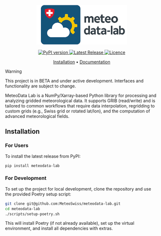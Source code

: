 <p align="center">
  <picture>
    <img src="./docs/images/meteodata_lab_logo_transparent_cropped.png" height="130">
  </picture>
</p>

<p align="center">
    <a href="https://pypi.org/project/meteodata-lab/">
    <img src="https://img.shields.io/pypi/v/meteodata-lab.svg?color=ff69b4" alt="PyPI version">
    </a>
    <a href="https://github.com/meteoswiss/meteodata-lab/releases">
    <img src="https://img.shields.io/github/v/release/meteoswiss/meteodata-lab?color=purple&label=Release" alt="Latest Release">
    </a>
    <a href="https://opensource.org/licenses/mit">
    <img src="https://img.shields.io/badge/licence-MIT-blue.svg" alt="Licence">
    </a>
</p>

<p align="center">
    <a href="#installation">Installation</a> •
    <a href="https://meteoswiss.github.io/meteodata-lab/">Documentation</a>
</p>

> [!WARNING]
> This project is in BETA and under active development. Interfaces and functionality are subject to change.

MeteoData Lab is a NumPy/Xarray-based Python library for processing and analyzing gridded meteorological data. It supports GRIB (read/write) and is tailored to common workflows that require data interpolation, regridding to custom grids (e.g., Swiss grid or rotated lat/lon), and the computation of advanced meteorological fields.

## Installation


### For Users

To install the latest release from PyPI:

```bash
pip install meteodata-lab
```
### For Development
To set up the project for local development, clone the repository and use the provided Poetry setup script:
```bash
git clone git@github.com:MeteoSwiss/meteodata-lab.git
cd meteodata-lab
./scripts/setup-poetry.sh
```
This will install Poetry (if not already available), set up the virtual environment, and install all dependencies with extras.
